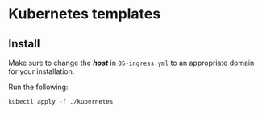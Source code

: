 Kubernetes templates
====================

## Install

Make sure to change the ***host*** in `05-ingress.yml` to an appropriate domain for your installation.

Run the following:

```bash
kubectl apply -f ./kubernetes
```

